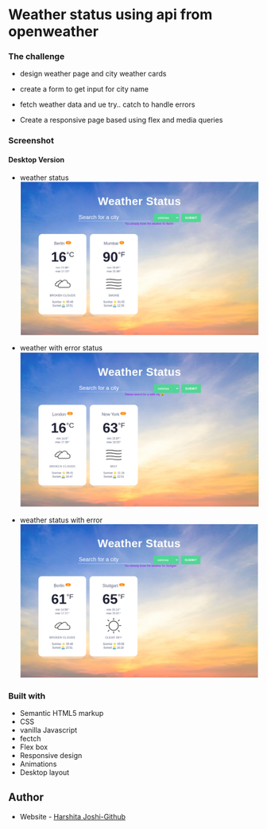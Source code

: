 # Weather status using api from openweather

### The challenge

- design weather page and city weather cards

- create a form to get input for city name

- fetch weather data and ue try.. catch to handle errors

- Create a responsive page based using flex and media queries

### Screenshot

#### Desktop Version

- weather status
  ![Desktop Layout](./shot2.png)

- weather with error status
  ![Desktop Layout](./shot5.png)
- weather status with error
  ![Desktop Layout](./shot3.png)

### Built with

- Semantic HTML5 markup
- CSS
- vanilla Javascript
- fectch
- Flex box
- Responsive design
- Animations
- Desktop layout

## Author

- Website - [Harshita Joshi-Github](https://github.com/harshita1225)
